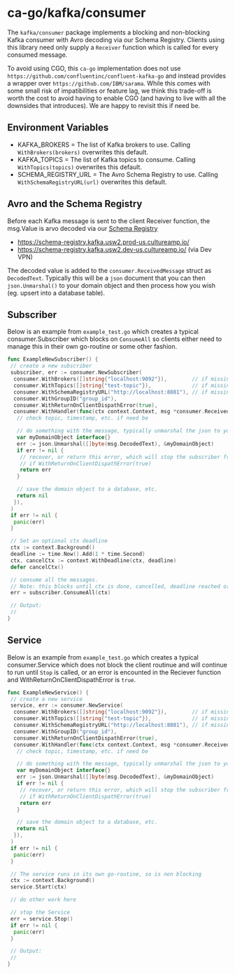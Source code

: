 # ca-go/kafka/consumer

The `kafka/consumer` package implements a blocking and non-blocking Kafka consumer with Avro decoding via our Schema Registry. Clients using this library need only supply a `Receiver` function which is called for every consumed message.

To avoid using CGO, this `ca-go` implementation does not use `https://github.com/confluentinc/confluent-kafka-go` and instead provides a wrapper over `https://github.com/IBM/sarama`. While this comes with some small risk of impatibilities or feature lag, we think this trade-off is worth the cost to avoid having to enable CGO (and having to live with all the downsides that introduces). We are happy to revisit this if need be.

## Environment Variables

- KAFKA_BROKERS = The list of Kafka brokers to use. Calling `WithBrokers(brokers)` overwrites this default.
- KAFKA_TOPICS = The list of Kafka topics to consume. Calling `WithTopics(topics)` overwrites this default.
- SCHEMA_REGISTRY_URL = The Avro Schema Registry to use. Calling `WithSchemaRegistryURL(url)` overwrites this default.

## Avro and the Schema Registry

Before each Kafka message is sent to the client Receiver function, the msg.Value is arvo decoded via our [Schema Registry](https://cultureamp.atlassian.net/wiki/spaces/TDS/pages/2809562876/Team+Data+Services+On-Call+doc#Endpoints)

- <https://schema-registry.kafka.usw2.prod-us.cultureamp.io/>
- <https://schema-registry.kafka.usw2.dev-us.cultureamp.io/>  (via Dev VPN)

The decoded value is added to the `consumer.ReceivedMessage` struct as `DecodedText`. Typically this will be a `json` document that you can then `json.Unmarshal()` to your domain object and then process how you wish (eg. upsert into a database table).

## Subscriber

Below is an example from `example_test.go` which creates a typical consumer.Subscriber which blocks on `ConsumeAll` so clients either need to manage this in their own go-routine or some other fashion.

```go
func ExampleNewSubscriber() {
 // create a new subscriber
 subscriber, err := consumer.NewSubscriber(
  consumer.WithBrokers([]string{"localhost:9092"}),        // if missing, will default to env var 'KAFKA_BROKERS'
  consumer.WithTopics([]string{"test-topic"}),             // if missing, will default to env var 'KAFKA_TOPICS'
  consumer.WithSchemaRegistryURL("http://localhost:8081"), // if missing, will default to env var 'SCHEMA_REGISTRY_URL'
  consumer.WithGroupID("group_id"),
  consumer.WithReturnOnClientDispathError(true),
  consumer.WithHandler(func(ctx context.Context, msg *consumer.ReceivedMessage) error {
   // check topic, timestamp, etc. if need be

   // do something with the message, typically unmarshal the json to your domain object
   var myDomainObject interface{}
   err := json.Unmarshal([]byte(msg.DecodedText), &myDomainObject)
   if err != nil {
    // recover, or return this error, which will stop the subscriber from consuming any more messages
    // if WithReturnOnClientDispathError(true)
    return err
   }

   // save the domain object to a database, etc.
   return nil
  }),
 )
 if err != nil {
  panic(err)
 }

 // Set an optional ctx deadline
 ctx := context.Background()
 deadline := time.Now().Add(1 * time.Second)
 ctx, cancelCtx := context.WithDeadline(ctx, deadline)
 defer cancelCtx()

 // consume all the messages.
 // Note: this blocks until ctx is done, cancelled, deadline reached or an error occurs.
 err = subscriber.ConsumeAll(ctx)

 // Output:
 //
}
```

## Service

Below is an example from `example_test.go` which creates a typical consumer.Service which does not block the client routinue and will continue to run until `Stop` is called, or an error is encounted in the Reciever function and WithReturnOnClientDispathError is `true`.

```go
func ExampleNewService() {
 // create a new service
 service, err := consumer.NewService(
  consumer.WithBrokers([]string{"localhost:9092"}),        // if missing, will default to env var 'KAFKA_BROKERS'
  consumer.WithTopics([]string{"test-topic"}),             // if missing, will default to env var 'KAFKA_TOPICS'
  consumer.WithSchemaRegistryURL("http://localhost:8081"), // if missing, will default to env var 'SCHEMA_REGISTRY_URL'
  consumer.WithGroupID("group_id"),
  consumer.WithReturnOnClientDispathError(true),
  consumer.WithHandler(func(ctx context.Context, msg *consumer.ReceivedMessage) error {
   // check topic, timestamp, etc. if need be

   // do something with the message, typically unmarshal the json to your domain object
   var myDomainObject interface{}
   err := json.Unmarshal([]byte(msg.DecodedText), &myDomainObject)
   if err != nil {
    // recover, or return this error, which will stop the subscriber from consuming any more messages
    // if WithReturnOnClientDispathError(true)
    return err
   }

   // save the domain object to a database, etc.
   return nil
  }),
 )
 if err != nil {
  panic(err)
 }

 // The service runs in its own go-routine, so is non blocking
 ctx := context.Background()
 service.Start(ctx)

 // do other work here

 // stop the Service
 err = service.Stop()
 if err != nil {
  panic(err)
 }

 // Output:
 //
}
```
